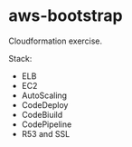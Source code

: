# aws-bootstrap

Cloudformation exercise.

Stack: 
  - ELB
  - EC2
  - AutoScaling
  - CodeDeploy
  - CodeBiuild
  - CodePipeline
  - R53 and SSL
